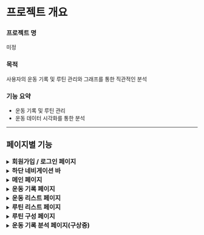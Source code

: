 # 프로젝트 개요

### 프로젝트 명

미정

### 목적

사용자의 운동 기록 및 루틴 관리와 그래프를 통한 직관적인 분석

### 기능 요약

- 운동 기록 및 루틴 관리
- 운동 데이터 시각화를 통한 분석

---

## 페이지별 기능

<details>
<summary><h3 style="display: inline;">회원가입 / 로그인 페이지</h3></summary>

OAuth를 활용하여 소셜 로그인만 제공

</details>
<details>
<summary><h3 style="display: inline;">하단 네비게이션 바</h3></summary>

- 메인페이지
  - 메인페이지로 이동
- 루틴
  - 루틴 리스트 페이지로 이동
- 분석
  - 운동 기록 분석 페이지로 이동
</details>

<details>
<summary><h3 style="display: inline;">메인 페이지</h3></summary>

**오늘의 운동**

- 오늘 계획된 운동이 있을 경우 **계획된 운동 시작하기** 버튼 표시
- 계획된 운동이 없을 경우 **계획하기** 버튼 표시
- 두 버튼 모두 클릭 시 **운동 기록 페이지**로 이동

**운동 캘린더**

- 한 달 동안의 운동 계획을 캘린더에 시각적으로 표시
- 특정 날짜를 선택하면 해당 날짜에 운동 계획을 생성하거나 수정 가능.
- 운동 계획 생성 또는 수정시 해당 날짜의 운동 기록 페이지로 이동
</details>

<details>
<summary><h3 style="display: inline;">운동 기록 페이지</h3></summary>

**루틴 불러오기**

- 미리 기록된 루틴 목록을 불러올 수 있는 기능
- 선택한 루틴의 운동 목록이 현재 운동 기록 페이지에 자동으로 채워짐

**운동 추가하기**

- **운동 추가하기** 버튼 클릭 시 **운동 리스트 페이지**로 이동
- 선택한 운동이 운동 기록 페이지에 추가됨

**RPE 및 세트타입 설정**

- 추가된 운동의 앞부분 (몇세트째인지) 을 누르면 바텀시트(또는 새 페이지)가 표시되며 세트타입과 RPE를 지정할 수 있음

**세트 추가 및 세트 삭제**

- **세트 추가**
  - 새로운 세트를 추가할 수 있음
- **세트 삭제**
  - 기존 세트를 삭제할 수 있음

**운동 종목에 메뉴**

운동종목 우측상단의 버튼을 클릭시 바텀시트(또는 새 페이지) 표시

- **운동 교체**
  - 운동 리스트 페이지로 이동
- **무게단위 변경**
  - kg ↔ lbs 전환
- **운동 삭제**
  - 선택한 운동을 삭제

**운동 순서 변경**

- 상단의 **운동 교체 아이콘** 클릭 시 **바텀시트 또는 새 페이지** 표시
- **Drag & Drop**으로 운동 순서를 변경한 후 확인 버튼 클릭 시 운동 기록 페이지에 반영

**운동시작**

운동 시작 버튼 클릭 시 운동시간 측정 시작

**운동 완료**

운동 완료 버튼 클릭 시 운동시간 측정 종료

**루틴으로 저장**

- 현재 운동 기록 페이지 항목을 루틴으로 저장

**세트 완료**

- 해당 세트가 완료되었음을 체크하는 기능
- 세트 완료를 체크하는 시점에서 운동 시작이 안되어있다면 운동 시작 및 운동시간 측정 시작

**선택한 운동의 최근 기록(구상중)**

- 선택한 운동 종목의 **최근 진행 상황**을 확인할 수 있는 기능
- 해당 운동의 **최근 중량**, **횟수**, **세트 수** 등 주요 데이터를 표시하여 사용자가 참고할 수 있도록 제공
- 과거 기록을 바탕으로 현재 운동 계획을 조정하거나 목표 설정에 활용 가능
</details>

<details>
<summary><h3 style="display: inline;">운동 리스트 페이지</h3></summary>

**카테고리 필터**

- 운동을 다음 카테고리별로 필터링하여 표시
  - **전체**, **북마크**, **하체**, **가슴**, **등**, **어깨**, **팔**, **코어**

**정렬 기능**

- 운동 목록을 **빈도순**으로 기본 정렬.
- **가나다순 정렬**로 변경 가능

**검색기능**

- 운동 이름으로 원하는 운동을 검색할 수 있는 기능

**커스텀 운동 등록**

- 리스트에 없는 운동 추가 기능
- 아래 정보를 입력하여 사용자만의 새로운 운동을 등록 가능
  - 운동 이름
  - 카테고리
  - 이미지

**선택한 운동 추가**

- 선택한 운동들을 운동 기록 페이지에 추가

**운동 북마크**

- 자주 사용하는 운동을 북마크 할 수 있는 기능
- 북마크한 운동은 북마크 카테고리에서 한 번에 확인 가능
</details>

<details>
<summary><h3 style="display: inline;">루틴 리스트 페이지</h3></summary>

- 추가된 루틴 목록을 조회
- 루틴 수정 및 삭제

</details>

<details>
<summary><h3 style="display: inline;">루틴 구성 페이지</h3></summary>

- **운동 기록 페이지와 유사한 레이아웃**을 가지며, **운동 시작**, **운동 종료**, **세트 종료** 기능은 제공되지 않음
- **루틴 이름 입력란**이 추가되어 사용자가 루틴 이름을 설정 가능
- **루틴 저장하기** 버튼 클릭 시 루틴이 저장되고 **루틴 리스트 페이지**로 이동
</details>

<details>
<summary><h3 style="display: inline;">운동 기록 분석 페이지(구상중)</h3></summary>

- 사용자의 운동 기록 데이터를 분석하고, 그래프로 시각화

</details>
